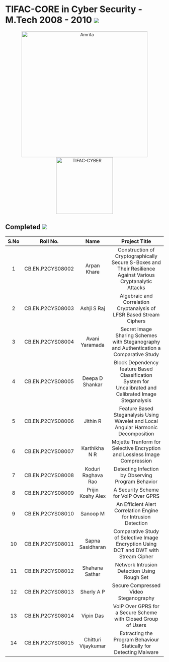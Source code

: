 
# TIFAC-CORE in Cyber Security - M.Tech 2008 - 2010 ![](https://img.shields.io/badge/-Live-brightgreen)

<p align="center">
    <img src="https://amrita-tifac-cyber-blockchain.github.io/Amrita-TIFAC-Cyber-Blockchain/AVV_PNG.png" alt ="Amrita" width="400" />
    <img src="https://amrita-tifac-cyber-blockchain.github.io/Amrita-TIFAC-Cyber-Blockchain/TIFAC-CORE_in_Cyber_Security.png" alt ="TIFAC-CYBER" width="180" />
</p>

## Completed ![](https://img.shields.io/badge/-Completed-darkgreen)

| S.No | Roll No. | Name | Project Title | 
|:----:|:-----------:|:----:|:----:|
| 1 | CB.EN.P2CYS08002 | Arpan Khare | Construction of Cryptographically Secure S-Boxes and Their Resilience Against Various Cryptanalytic Attacks | 
| 2 | CB.EN.P2CYS08003  | Ashji S Raj | Algebraic and Correlation Cryptanalysis of LFSR Based Stream Ciphers | 
| 3 | CB.EN.P2CYS08004 | Avani Yaramada | Secret Image Sharing Schemes with Steganography and Authentication a Comparative Study | 
| 4 | CB.EN.P2CYS08005  | Deepa D Shankar | Block Dependency feature Based Classification System for Uncalibrated and Calibrated Image Steganalysis | 
| 5 | CB.EN.P2CYS08006  | Jithin R | Feature Based Steganalysis Using Wavelet and Local Angular Harmonic Decomposition | 
| 6 | CB.EN.P2CYS08007  | Karthikha N R | Mojette Tranform for Selective Encryption and Lossless Image Compression | 
| 7 | CB.EN.P2CYS08008  | Koduri Raghava Rao | Detecting Infection by Observing Program Behavior | 
| 8 | CB.EN.P2CYS08009  | Prijin Koshy Alex | A Security Scheme for VoIP Over GPRS | 
| 9 | CB.EN.P2CYS08010  | Sanoop M | An Efficient Alert Correlation Engine for Intrusion Detection | 
| 10 | CB.EN.P2CYS08011  | Sapna Sasidharan | Comparative Study of Selective Image Encryption Using DCT and DWT with Stream Cipher | 
| 11 | CB.EN.P2CYS08012  | Shahana Sathar | Network Intrusion Detection Using Rough Set | 
| 12 | CB.EN.P2CYS08013 | Sherly A P | Secure Compressed Video Steganography | 
| 13 | CB.EN.P2CYS08014  | Vipin Das | VoIP Over GPRS for a Secure Scheme with Closed Group of Users | 
| 14 | CB.EN.P2CYS08015 | Chitturi Vijaykumar | Extracting the Program Behaviour Statically for Detecting Malware | 

